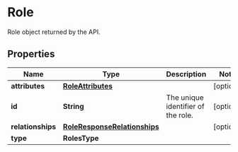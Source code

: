 # Role

Role object returned by the API.

## Properties

| Name              | Type                                                          | Description                        | Notes      |
| ----------------- | ------------------------------------------------------------- | ---------------------------------- | ---------- |
| **attributes**    | [**RoleAttributes**](RoleAttributes.md)                       |                                    | [optional] |
| **id**            | **String**                                                    | The unique identifier of the role. | [optional] |
| **relationships** | [**RoleResponseRelationships**](RoleResponseRelationships.md) |                                    | [optional] |
| **type**          | **RolesType**                                                 |                                    |
